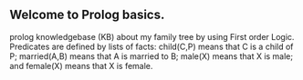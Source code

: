 ## Welcome to Prolog basics.
prolog knowledgebase (KB) about my family tree by using First order Logic. 
Predicates are defined by lists of facts: child(C,P) means that C is a child of P; married(A,B) means that A is married to B; male(X) means that X is male; and female(X) means that X is female. 
